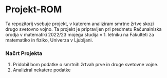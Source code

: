 # Projekt-ROM
Ta repozitorij vsebuje projekt, v katerem analiziram smrtne žrtve skozi drugo svetovno vojno. Ta projekt je pripravljen pri predmetu Računalniska orodja v matematiki 2022/23 mojega studija v 1. letniku na Fakulteti za matematiko in fiziko, Univerza v Ljubljani.


### Načrt Projekta
1. Pridobil bom podatke o smrtnih žrtvah prve in druge svetovne vojne.
2. Analiziral nekatere podatke
   
